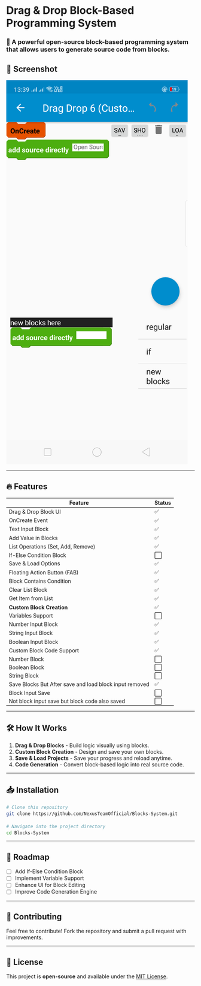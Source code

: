 # Drag & Drop Block-Based Programming System

### 🚀 A powerful open-source block-based programming system that allows users to generate source code from blocks.

## 📸 Screenshot
![Custom Block UI](./screenshot.png)  

---

## 🔥 Features

| Feature | Status |
|---------------------------|--------|
| Drag & Drop Block UI | ✅ |
| OnCreate Event | ✅ |
| Text Input Block | ✅ |
| Add Value in Blocks | ✅ |
| List Operations (Set, Add, Remove) | ✅ |
| If-Else Condition Block | ⬜ |
| Save & Load Options | ✅ |
| Floating Action Button (FAB) | ✅ |
| Block Contains Condition | ✅ |
| Clear List Block | ✅ |
| Get Item from List | ✅ |
| **Custom Block Creation** | ✅ |
| Variables Support | ⬜ |
| Number Input Block | ✅ |
| String Input Block | ✅ |
| Boolean Input Block | ✅ |
| Custom Block Code Support| ✅ |
| Number Block| ⬜ |
| Boolean Block| ⬜ |
| String Block| ⬜ |
| Save Blocks But After save and load block input removed| ✅ |
| Block Input Save| ⬜ |
| Not block input save but block code also saved| ⬜ |
---

## 🛠️ How It Works
1. **Drag & Drop Blocks** - Build logic visually using blocks.
2. **Custom Block Creation** - Design and save your own blocks.
3. **Save & Load Projects** - Save your progress and reload anytime.
4. **Code Generation** - Convert block-based logic into real source code.

---

## 📥 Installation

```bash
# Clone this repository
git clone https://github.com/NexusTeamOfficial/Blocks-System.git

# Navigate into the project directory
cd Blocks-System

```

---

## 🎯 Roadmap
- [ ] Add If-Else Condition Block
- [ ] Implement Variable Support
- [ ] Enhance UI for Block Editing
- [ ] Improve Code Generation Engine

---

## 🤝 Contributing
Feel free to contribute! Fork the repository and submit a pull request with improvements.

---

## 📄 License
This project is **open-source** and available under the [MIT License](LICENSE).

